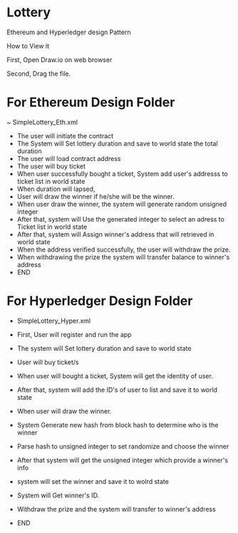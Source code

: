 # Lottery

Ethereum and Hyperledger design Pattern

How to View it

First, Open Draw.io on web browser

Second, Drag the file.

# For Ethereum Design Folder

~ SimpleLottery_Eth.xml

- The user will initiate the contract
- The System will Set lottery duration and save to world state the total duration
- The user will load contract address
- The user will buy ticket
- When user successfully bought a ticket, System add user's addresss to ticket list in world state
- When duration will lapsed, 
- User will draw the winner if he/she will be the winner.
- When user draw the winner, the system will generate random unsigned integer
- After that, system will Use the generated integer to select an adress to Ticket list in world state
- After that, system will Assign winner's address that will retrieved in world state
- When the address verified successfully, the user will withdraw the prize.
- When withdrawing the prize the system will transfer balance to winner's address
- END

# For Hyperledger Design Folder

- SimpleLottery_Hyper.xml

- First, User will register and run the app
- The system will Set lottery duration and save to world state
- User will buy ticket/s
- When user will bought a ticket, System will get the identity of user.
- After that, system will add the ID's of user to list and save it to world state
- When user will draw the winner.
- System Generate new hash from block hash to determine who is the winner
- Parse hash to unsigned integer to set randomize and choose the winner
- After that system will get the unsigned integer which provide a winner's info
- system will set the winner and save it to wolrd state 
- System will Get winner's ID.
- Withdraw the prize and the system will transfer to winner's address
- END


